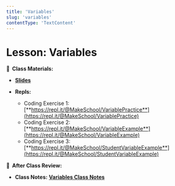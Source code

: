 ```yaml
---
title: 'Variables'
slug: 'variables'
contentType: 'TextContent'
---
```


<!-- .slide: data-background="./Images/header.svg" data-background-repeat="none" data-background-size="40% 40%" data-background-position="center 10%" class="header" -->

# Lesson: Variables

<!-- Put a link to the slides so that students can find them -->

**📝 &nbsp;Class Materials:**

<!-- Put a link to the slides -->

- [**Slides**](https://docs.google.com/presentation/d/13rjgdi8tUD28S3ItSQEAPShqvxGmtcyc8hJxlKz8ZjY/edit?usp=drive_web&ouid=118040253597909891899)
- **Repls:**

  - Coding Exercise 1:
    [**https://repl.it/@MakeSchool/VariablePractice**](https://repl.it/@MakeSchool/VariablePractice)
  - Coding Exercise 2:
    [**https://repl.it/@MakeSchool/VariableExample**](https://repl.it/@MakeSchool/VariableExample)
  - Coding Exercise 3:
    [**https://repl.it/@MakeSchool/StudentVariableExample**](https://repl.it/@MakeSchool/StudentVariableExample)

**📖 &nbsp;After Class Review:**

- **Class Notes:**
  [**Variables Class Notes**](https://docs.google.com/document/d/1WWzFFG97rWNiUE1y6JkTI2ZXG0lHQOkLFxQns6PLcSU/edit?usp=sharing)

<!-- > -->
